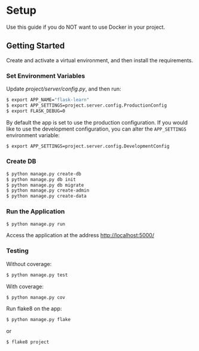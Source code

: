# Setup

Use this guide if you do NOT want to use Docker in your project.

## Getting Started

Create and activate a virtual environment, and then install the requirements.

### Set Environment Variables

Update *project/server/config.py*, and then run:

```sh
$ export APP_NAME="flask-learn"
$ export APP_SETTINGS=project.server.config.ProductionConfig
$ export FLASK_DEBUG=0
```

By default the app is set to use the production configuration. If you would like to use the development configuration, you can alter the `APP_SETTINGS` environment variable:

```sh
$ export APP_SETTINGS=project.server.config.DevelopmentConfig
```

### Create DB

```sh
$ python manage.py create-db
$ python manage.py db init
$ python manage.py db migrate
$ python manage.py create-admin
$ python manage.py create-data
```

### Run the Application

```sh
$ python manage.py run
```

Access the application at the address [http://localhost:5000/](http://localhost:5000/)

### Testing

Without coverage:

```sh
$ python manage.py test
```

With coverage:

```sh
$ python manage.py cov
```

Run flake8 on the app:

```sh
$ python manage.py flake
```

or

```sh
$ flake8 project
```
